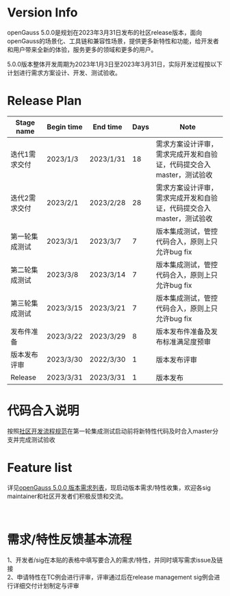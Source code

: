 # Version Info
openGauss 5.0.0是规划在2023年3月31日发布的社区release版本，面向openGauss的场景化、工具链和兼容性场景，提供更多新特性和功能，给开发者和用户带来全新的体验，服务更多的领域和更多的用户。<br>

5.0.0版本整体开发周期为2023年1月3日至2023年3月31日，实际开发过程按以下计划进行需求方案设计、开发、测试验收。<br>

# Release Plan


|Stage  name             | Begin time  | End time   | Days | Note                                      |
| ---------------------- | ----------- | ---------- | ---- | ----------------------------------------------------------|
| 迭代1需求交付           | 2023/1/3 | 2023/1/31  | 18   | 需求方案设计评审，需求完成开发和自验证，代码提交合入master，测试验收   |
| 迭代2需求交付           | 2023/2/1  | 2023/2/28  | 28   | 需求方案设计评审，需求完成开发和自验证，代码提交合入master，测试验收    |
| 第一轮集成测试          | 2023/3/1 | 2023/3/7  | 7    | 版本集成测试，管控代码合入，原则上只允许bug fix                         |
| 第二轮集成测试          | 2023/3/8 | 2023/3/14  | 7    | 版本集成测试，管控代码合入，原则上只允许bug fix                            |
| 第三轮集成测试          | 2023/3/15 | 2023/3/21  | 7    | 版本集成测试，管控代码合入，原则上只允许bug fix                          |
| 发布件准备             | 2023/3/22  | 2023/3/29   | 8    |版本发布件准备及发布标准满足度预审       |
| 版本发布评审           | 2023/3/30  | 2022/3/30  | 1     | 版本发布评审        |
| Release               | 2023/3/31 | 2023/3/31   | 1    | 版本发布                                         |


# 代码合入说明

按照[社区开发流程规范](https://gitee.com/opengauss/release-management/blob/master/openGauss%E7%A4%BE%E5%8C%BA%E5%8C%96%E5%BC%80%E5%8F%91%E6%B5%81%E7%A8%8B%E8%A7%84%E8%8C%83.md)在第一轮集成测试启动前将新特性代码及时合入master分支并完成测试验收


# Feature list
详见[openGauss 5.0.0 版本需求列表](https://e.gitee.com/opengaussorg/projects/477260/requirements/table)，现启动版本需求/特性收集，欢迎各sig maintainer和社区开发者们积极反馈和交流。<br>

<br>

# 需求/特性反馈基本流程 <br />
1、开发者/sig在本贴的表格中填写要合入的需求/特性，并同时填写需求issue及链接     <br>
2、申请特性在TC例会进行评审，评审通过后在release management sig例会进行详细交付计划制定与评审
<br><br>